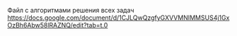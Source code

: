 Файл с алгоритмами решения всех задач
https://docs.google.com/document/d/1CJLQwQzgfyGXVVMNIMMSUS4j1GxOzBh6Abw58lRAZNQ/edit?tab=t.0
